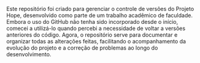 Este repositório foi criado para gerenciar o controle de versões do Projeto Hope, desenvolvido como parte de um trabalho acadêmico de faculdade. Embora o uso do GitHub não tenha sido incorporado desde o início, comecei a utilizá-lo quando percebi a necessidade de voltar a versões anteriores do código. Agora, o repositório serve para documentar e organizar todas as alterações feitas, facilitando o acompanhamento da evolução do projeto e a correção de problemas ao longo do desenvolvimento.